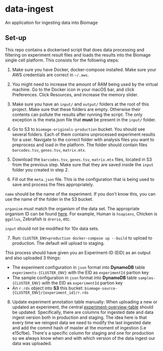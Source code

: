 data-ingest
===========

An application for ingesting data into Biomage

Set-up
------

This repo contains a dockerised script that does data processing and filtering on
experiment result files and loads the results into the Biomage single cell platform.
This consists for the following steps:

1. Make sure you have Docker, docker-compose installed. Make sure your AWS credentials
are correct in `~/.aws`.

2. You might need to increase the amount of RAM being used by
the virtual machine. Go to the Docker icon in your macOS
bar, and click Preferences. Click Resources, and increase the memory slider.

3. Make sure you have an `input/` and `output/` folders at the root of this project.
Make sure that these folders are empty. Otherwise their contents can pollute the
results after running the script. The only exception is the meta.json file that
**must** be present in the `input/` folder.

4. Go to S3 to `biomage-originals-production` bucket. You should see several folders.
Each of them contains unprocessed experiment results for a user. Navigate to the correct
folder with analysis files you want to preprocess and load in the platform. The folder
should contain files `barcodes.tsv`, `genes.tsv`, `matrix.mtx`.

5. Download the `barcodes.tsv`, `genes.tsv`, `matrix.mtx` files, located in S3 from the
previous step. Make sure that they are saved inside the `input` folder you created in step 2.

6. Fill out the `meta.json` file. This is the configuration that is being used to save
and process the files appropriately.

`name` should be the name of the experiment. If you don't know this, you can use the name
of the folder in the S3 bucket.

`organism` must match the organism of the data set. The appropriate organism ID can be found
[here](https://biit.cs.ut.ee/gprofiler/page/organism-list). For example, Human is `hsapiens`,
Chicken is `ggallus`,  Zebrafish is `drerio`, etc.

`input` should not be modified for 10x data sets.

7. Run: `CLUSTER_ENV=production docker-compose up --build` to upload to production. The default will
upload to staging. 

This process should have given you an Experiment-ID (EID) as an output and also uploaded 3 things:

- The experiment configuration in `json` format into **DynamoDB** table `experiments-{CLUSTER_ENV}` with the EID as `experimentId` partion key
- The sample configuration in `json` format into **DynamoDB** table `samples-{CLUSTER_ENV}` with the EID as `experimentId` partion key
- An `r.rds` object into **S3** this bucket:  `biomage-source-{CLUSTER_ENV}/{experiment_id}/r.rds`

8. Update experiment annotation table manually:
When uploading a new or updated an experiment, the central [experiment-overview-table](https://docs.google.com/spreadsheets/d/1lO4fdAkCC_wvgW-TaN2XrEI-XP7266psqeeeggAGtiA/edit#gid=0) should be updated.
Specifically, there are columns for ingested date and data ingest version both in production and staging. 
The idea here is that every time we reingest data we need to modify the last ingested date and add the commit hash of master at the moment of ingestion (i.e e15cfbe). 
There's a specific column for staging and one for production so we always know when and with which version of the data ingest our data was uploaded.
